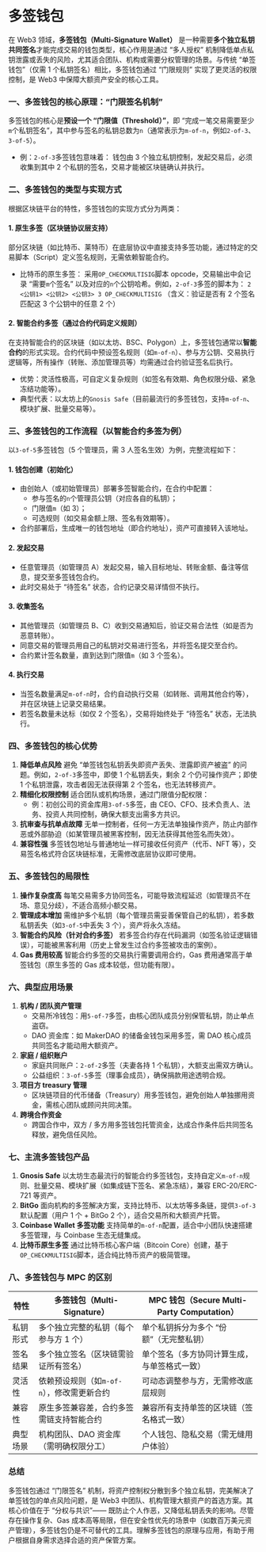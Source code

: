 # 多签钱包

在 Web3 领域，**多签钱包（Multi-Signature Wallet）** 是一种需要**多个独立私钥共同签名**才能完成交易的钱包类型，核心作用是通过 “多人授权” 机制降低单点私钥泄露或丢失的风险，尤其适合团队、机构或需要分权管理的场景。与传统 “单签钱包”（仅需 1 个私钥签名）相比，多签钱包通过 “门限规则” 实现了更灵活的权限控制，是 Web3 中保障大额资产安全的核心工具。

### 一、多签钱包的核心原理：“门限签名机制”

多签钱包的核心是**预设一个 “门限值（Threshold）”**，即 “完成一笔交易需要至少`m`个私钥签名”，其中参与签名的私钥总数为`n`（通常表示为`m-of-n`，例如`2-of-3`、`3-of-5`）。

- 例：`2-of-3`多签钱包意味着：
  钱包由 3 个独立私钥控制，发起交易后，必须收集到其中 2 个私钥的签名，交易才能被区块链确认并执行。

### 二、多签钱包的类型与实现方式

根据区块链平台的特性，多签钱包的实现方式分为两类：

#### 1. 原生多签（区块链协议层支持）

部分区块链（如比特币、莱特币）在底层协议中直接支持多签功能，通过特定的交易脚本（Script）定义签名规则，无需依赖智能合约。

- 比特币的原生多签：
  采用`OP_CHECKMULTISIG`脚本 opcode，交易输出中会记录 “需要`m`个签名” 以及对应的`n`个公钥哈希。例如，`2-of-3`多签的脚本为：
  `2 <公钥1> <公钥2> <公钥3> 3 OP_CHECKMULTISIG`
  （含义：验证是否有 2 个签名匹配这 3 个公钥中的任意 2 个）

#### 2. 智能合约多签（通过合约代码定义规则）

在支持智能合约的区块链（如以太坊、BSC、Polygon）上，多签钱包通常以**智能合约**的形式实现。合约代码中预设签名规则（如`m-of-n`）、参与方公钥、交易执行逻辑等，所有操作（转账、添加管理员等）均需通过合约验证签名后执行。

- 优势：灵活性极高，可自定义复杂规则（如签名有效期、角色权限分级、紧急冻结功能等）。
- 典型代表：以太坊上的`Gnosis Safe`（目前最流行的多签钱包，支持`m-of-n`、模块扩展、批量交易等）。

### 三、多签钱包的工作流程（以智能合约多签为例）

以`3-of-5`多签钱包（5 个管理员，需 3 人签名生效）为例，完整流程如下：

#### 1. 钱包创建（初始化）

- 由创始人（或初始管理员）部署多签智能合约，在合约中配置：
  - 参与签名的`n`个管理员公钥（对应各自的私钥）；
  - 门限值`m`（如 3）；
  - 可选规则（如交易金额上限、签名有效期等）。
- 合约部署后，生成唯一的钱包地址（即合约地址），资产可直接转入该地址。

#### 2. 发起交易

- 任意管理员（如管理员 A）发起交易，输入目标地址、转账金额、备注等信息，提交至多签钱包合约。
- 此时交易处于 “待签名” 状态，合约记录交易详情但不执行。

#### 3. 收集签名

- 其他管理员（如管理员 B、C）收到交易通知后，验证交易合法性（如是否为恶意转账）。
- 同意交易的管理员用自己的私钥对交易进行签名，并将签名提交至合约。
- 合约累计签名数量，直到达到门限值`m`（如 3 个签名）。

#### 4. 执行交易

- 当签名数量满足`m-of-n`时，合约自动执行交易（如转账、调用其他合约等），并在区块链上记录交易结果。
- 若签名数量未达标（如仅 2 个签名），交易将始终处于 “待签名” 状态，无法执行。

### 四、多签钱包的核心优势

1. **降低单点风险**
   避免 “单签钱包私钥丢失即资产丢失、泄露即资产被盗” 的问题。例如，`2-of-3`多签中，即使 1 个私钥丢失，剩余 2 个仍可操作资产；即使 1 个私钥泄露，攻击者因无法获得第 2 个签名，也无法转移资产。
2. **精细化权限控制**
   适合团队或机构场景，通过门限值分配权限：
   - 例：初创公司的资金库用`3-of-5`多签，由 CEO、CFO、技术负责人、法务、投资人共同控制，确保大额支出需多方共识。
3. **抗审查与抗单点故障**
   无单一控制者，任何一方无法单独操作资产，防止内部作恶或外部胁迫（如某管理员被黑客控制，因无法获得其他签名而失效）。
4. **兼容性强**
   多签钱包地址与普通地址一样可接收任何资产（代币、NFT 等），交易签名格式符合区块链标准，无需修改底层协议即可使用。

### 五、多签钱包的局限性

1. **操作复杂度高**
   每笔交易需多方协同签名，可能导致流程延迟（如管理员不在场、意见分歧），不适合高频小额交易。
2. **管理成本增加**
   需维护多个私钥（每个管理员需妥善保管自己的私钥），若多数私钥丢失（如`3-of-5`中丢失 3 个），资产将永久冻结。
3. **智能合约风险（针对合约多签）**
   若多签合约存在代码漏洞（如签名验证逻辑错误），可能被黑客利用（历史上曾发生过合约多签被攻击的案例）。
4. **Gas 费用较高**
   智能合约多签的交易执行需要调用合约，Gas 费用通常高于单签钱包（原生多签的 Gas 成本较低，但功能有限）。

### 六、典型应用场景

1. **机构 / 团队资产管理**
   - 交易所冷钱包：用`5-of-7`多签，由核心团队成员分别保管私钥，防止单点盗窃。
   - DAO 资金库：如 MakerDAO 的储备金钱包采用多签，需 DAO 核心成员共同签名才能动用大额资产。
2. **家庭 / 组织账户**
   - 家庭共同账户：`2-of-2`多签（夫妻各持 1 个私钥），大额支出需双方确认。
   - 公益组织：`3-of-5`多签（理事会成员），确保捐款用途透明合规。
3. **项目方 treasury 管理**
   - 区块链项目的代币储备（Treasury）用多签钱包，避免创始人单独挪用资金，需核心团队或顾问共同决策。
4. **跨境合作资金**
   - 跨国合作中，双方 / 多方用多签钱包托管资金，达成合作条件后共同签名释放，避免信任风险。

### 七、主流多签钱包产品

1. **Gnosis Safe**
   以太坊生态最流行的智能合约多签钱包，支持自定义`m-of-n`规则、批量交易、模块扩展（如集成链下签名、紧急冻结），兼容 ERC-20/ERC-721 等资产。
2. **BitGo**
   面向机构的多签解决方案，支持比特币、以太坊等多条链，提供`3-of-3`默认配置（用户 1 个 + BitGo 2 个），适合交易所和大额资产托管。
3. **Coinbase Wallet 多签功能**
   支持简单的`m-of-n`配置，适合中小团队快速搭建多签管理，与 Coinbase 生态无缝集成。
4. **比特币原生多签**
   通过比特币核心客户端（Bitcoin Core）创建，基于`OP_CHECKMULTISIG`脚本，适合纯比特币资产的极简管理。

### 八、多签钱包与 MPC 的区别

| 特性     | 多签钱包（Multi-Signature）                | MPC 钱包（Secure Multi-Party Computation）   |
| -------- | ------------------------------------------ | -------------------------------------------- |
| 私钥形式 | 多个独立完整的私钥（每个参与方 1 个）      | 单个私钥拆分为多个 “份额”（无完整私钥）      |
| 签名结果 | 多个独立签名（区块链需验证所有签名）       | 单个签名（多方协同计算生成，与单签格式一致） |
| 灵活性   | 依赖预设规则（如`m-of-n`），修改需更新合约 | 可动态调整参与方，无需修改底层规则           |
| 兼容性   | 原生多签兼容差，合约多签需链支持智能合约   | 兼容所有支持单签的区块链（签名格式一致）     |
| 典型场景 | 机构团队、DAO 资金库（需明确权限分工）     | 个人钱包、隐私交易（需无缝用户体验）         |

### 总结

多签钱包通过 “门限签名” 机制，将资产控制权分散到多个独立私钥，完美解决了单签钱包的单点风险问题，是 Web3 中团队、机构管理大额资产的首选方案。其核心价值在于 “分权与共识”—— 既防止个人作恶，又降低私钥丢失的影响。尽管存在操作复杂、Gas 成本高等局限，但在安全性优先的场景中（如数百万美元资产管理），多签钱包仍是不可替代的工具。理解多签钱包的原理与应用，有助于用户根据自身需求选择合适的资产保管方案。